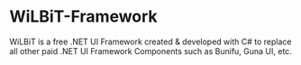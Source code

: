 # WiLBiT-Framework
WiLBiT is a free .NET UI Framework created &amp; developed with C# to replace all other paid .NET UI Framework Components such as Bunifu, Guna UI, etc. 
